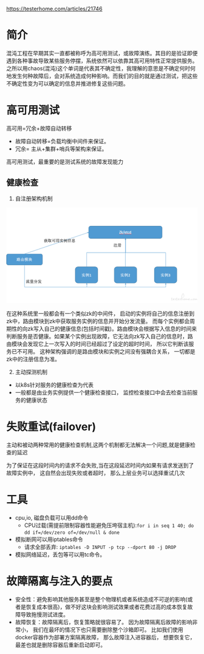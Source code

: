 https://testerhome.com/articles/21746

# 简介
混沌工程在早期其实一直都被称呼为高可用测试，或故障演练。其目的是验证即便遇到各种事故导致某些服务停摆，系统依然可以依靠其高可用特性正常提供服务。 之所以用chaos(混沌)这个单词是代表其不确定性，我理解的意思是不确定何时何地发生何种故障后，会对系统造成何种影响。而我们的目的就是通过测试，把这些不确定性变为可以确定的信息并推进修复这些问题。

# 高可用测试
高可用=冗余+故障自动转移
- 故障自动转移=负载均衡中间件来保证。
- 冗余= 主从+集群+哨兵等架构来保证。

高可用测试，最重要的是测试系统的故障发现能力

## 健康检查
1. 自注册架构机制

![](./images/服务自注册架构健康检查.png)

在这种系统里一般都会有一个类似zk的中间件， 启动的实例将自己的信息注册到zk中，路由模块到zk中获取服务实例的信息并开始分发流量。 而每个实例都会周期性的向zk写入自己的健康信息(包括时间戳)。路由模块会根据写入信息的时间来判断服务是否健康。如果某个实例出现故障，它无法向zk写入自己的信息时，路由模块会发现它上一次写入的时间已经超过了设定的超时时间， 所以它判断该服务已不可用。 这种架构强调的是路由模块和实例之间没有强耦合关系， 一切都是zk中的注册信息为准。

2. 主动探测机制

- 以k8s针对服务的健康检查为代表
- 一般都是由业务实例提供一个健康检查接口， 监控检查接口中会去检查当前服务的健康状态

# 失败重试(failover)
主动和被动两种常用的健康检查机制,这两个机制都无法解决一个问题,就是健康检查的延迟

为了保证在这段时间内的请求不会失败,当在这段延迟时间内如果有请求发送到了故障实例中， 这自然会出现失败或者超时， 那么上层业务可以选择重试几次

# 工具

- cpu,io, 磁盘负载可以用dd命令
    - CPU过载(需提前限制容器性能避免压垮宿主机):`for i in seq 1 40; do dd if=/dev/zero of=/dev/null & done`
- 模拟断网可以用iptables命令
    - 请求全部丢弃: `iptables -D INPUT -p tcp --dport 80 -j DROP`
- 模拟网络延迟，丢包等可以用tc命令。

# 故障隔离与注入的要点
- 安全性：避免影响其他服务甚至是整个物理机或者系统造成不可逆的影响(或者是恢复成本很高)，做不好这块会影响测试效果或者花费过高的成本恢复故障导致拖慢测试进度。
- 故障恢复：故障隔离后，恢复策略就很容易了。 因为故障隔离后故障的影响非常小， 我们在最坏的情况下也只需要删除整个沙箱即可。 比如我们使用docker容器作为部署方案隔离故障， 那么故障注入进容器后， 想要恢复它，最差也就是删除容器后重新启动即可。